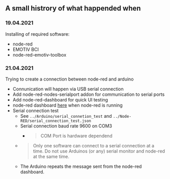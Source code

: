 ## A small histrory of what happended when


### 19.04.2021
Installing of required software:
 - node-red
 - EMOTIV BCI
 - node-red-emotiv-toolbox


### 21.04.2021
Trying to create a connection between node-red and arduino
 - Connunication will happen via USB serial connection
 - Add node-red-nodes-serialport addon for communication to serial ports
 - Add node-red-dashboard for quick UI testing
 - node-red dashboard [here](http://localhost:1880/ui) when node-red is running
 - Serial connection test
    - See `../Arduino/serial_connetion_test` and `../Node-RED/serial_connection_test.json`
    - Serial connection baud rate 9600 on COM3
        - > COM Port is hardware dependend
    - > Only one software can connect to a serial connection at a time. Do not use Arduinos (or any) serial monitor and node-red at the same time.
    - The Arduino repeats the message sent from the node-red dashboard.